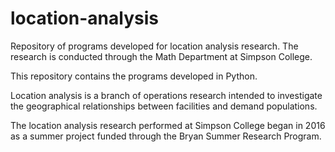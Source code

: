 # location-analysis
Repository of programs developed for location analysis research. The research is conducted through the Math Department at Simpson College.

This repository contains the programs developed in Python.

Location analysis is a branch of operations research intended to investigate the geographical relationships between facilities and demand populations.

The location analysis research performed at Simpson College began in 2016 as a summer project funded through the Bryan Summer Research Program.
